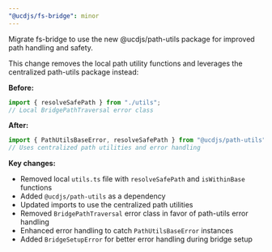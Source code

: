 ```yaml
---
"@ucdjs/fs-bridge": minor
---
```


Migrate fs-bridge to use the new @ucdjs/path-utils package for improved path handling and safety.

This change removes the local path utility functions and leverages the centralized path-utils package instead:

**Before:**
```ts
import { resolveSafePath } from "./utils";
// Local BridgePathTraversal error class
```

**After:**
```ts
import { PathUtilsBaseError, resolveSafePath } from "@ucdjs/path-utils";
// Uses centralized path utilities and error handling
```

**Key changes:**
- Removed local `utils.ts` file with `resolveSafePath` and `isWithinBase` functions
- Added `@ucdjs/path-utils` as a dependency
- Updated imports to use the centralized path utilities
- Removed `BridgePathTraversal` error class in favor of path-utils error handling
- Enhanced error handling to catch `PathUtilsBaseError` instances
- Added `BridgeSetupError` for better error handling during bridge setup
